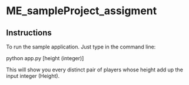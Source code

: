 # ME_sampleProject_assigment
## Instructions
To run the sample application. Just type in the command line:

python app.py [height (integer)]
  
This will show you every distinct pair of players whose height add up the input integer (Height).  
